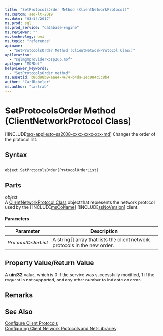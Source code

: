 ```yaml
---
title: "SetProtocolsOrder Method (ClientNetworkProtocol)"
ms.custom: seo-lt-2019
ms.date: "03/14/2017"
ms.prod: sql
ms.prod_service: "database-engine"
ms.reviewer: ""
ms.technology: wmi
ms.topic: "reference"
apiname: 
  - "SetProtocolsOrder Method (ClientNetworkProtocol Class)"
apilocation: 
  - "sqlmgmproviderxpsp2up.mof"
apitype: "MOFDef"
helpviewer_keywords: 
  - "SetProtocolsOrder method"
ms.assetid: b86d98b9-aae4-4e74-b4da-1ec984d5c8b4
author: "CarlRabeler"
ms.author: "carlrab"
---
```

# SetProtocolsOrder Method (ClientNetworkProtocol Class)
[!INCLUDE[tsql-appliesto-ss2008-xxxx-xxxx-xxx-md](../../../includes/applies-to-version/sqlserver.md)]
  Changes the order of the protocol list.  
  
## Syntax  
  
```  
  
object.SetProtocolsOrder(ProtocolOrderList)  
```  
  
## Parts  
 *object*  
 A [ClientNetworkProtocol Class](../../../relational-databases/wmi-provider-configuration-classes/clientnetworkprotocol-class/clientnetworkprotocol-class.md) object that represents the network protocol used by the [!INCLUDE[msCoName](../../../includes/msconame-md.md)] [!INCLUDE[ssNoVersion](../../../includes/ssnoversion-md.md)] client.  
  
#### Parameters  
  
|Parameter|Description|  
|---------------|-----------------|  
|*ProtocolOrderList*|A string[] array that lists the client network protocols in the new order.|  
  
## Property Value/Return Value  
 A **uint32** value, which is 0 if the service was successfully modified, 1 if the request is not supported, and any other number to indicate an error.  
  
## Remarks  
  
## See Also  
 [Configure Client Protocols](https://technet.microsoft.com/library/ms181035.aspx)   
 [Configuring Client Network Protocols and Net-Libraries](https://technet.microsoft.com/library/ms181035.aspx)  
  
  

